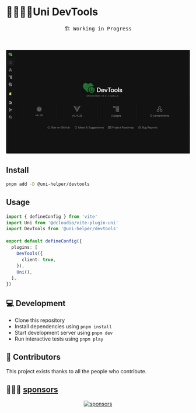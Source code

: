 # 🔺🔹🔸🔻Uni DevTools

<pre align="center">
🏗 Working in Progress
</pre>

</br>

<p align="center"><img  src=".github/assets/demo.png"></p>

## Install

```bash
pnpm add -D @uni-helper/devtools
```

## Usage

```ts
import { defineConfig } from 'vite'
import Uni from '@dcloudio/vite-plugin-uni'
import DevTools from '@uni-helper/devtools'

export default defineConfig({
  plugins: [
    DevTools({
      client: true,
    }),
    Uni(),
  ],
})
```

## 💻 Development

- Clone this repository
- Install dependencies using `pnpm install`
- Start development server using `pnpm dev`
- Run interactive tests using `pnpm play`

## 💝 Contributors

This project exists thanks to all the people who contribute.

## 🙇🏻‍♂️ [sponsors](https://afdian.com/a/flippedround)

<p align="center">
  <a href="https://afdian.com/a/flippedround">
    <img alt="sponsors" src="https://cdn.jsdelivr.net/gh/FliPPeDround/sponsors/sponsorkit/sponsors.svg"/>
  </a>
</p>
